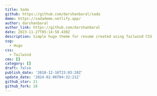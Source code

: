 ```yaml
---
title: Sada
github: https://github.com/darshanbaral/sada
demo: https://sadademo.netlify.app/
author: darshanbaral
author_link: https://github.com/darshanbaral
date: 2023-11-27T05:14:58.430Z
description: Simple hugo theme for resume created using Tailwind CSS
ssg:
  - Hugo
css:
  - Tailwind
cms: []
category: []
draft: false
publish_date: '2018-12-16T23:03:20Z'
update_date: '2024-02-06T04:32:21Z'
github_star: 21
github_fork: 18
---
```

